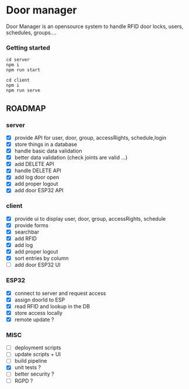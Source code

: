 # Door manager

Door Manager is an opensource system to handle RFID door locks, users, schedules, groups....

### Getting started

```
cd server
npm i
npm run start
```

```
cd client
npm i
npm run serve
```

## ROADMAP

### server

- [x] provide API for user, door, group, accessRights, schedule,login
- [x] store things in a database
- [x] handle basic data validation
- [x] better data validation (check joints are valid ...)
- [x] add DELETE API
- [x] handle DELETE API
- [x] add log door open
- [x] add proper logout
- [x] add door ESP32 API

### client

- [x] provide ui to display user, door, group, accessRights, schedule
- [x] provide forms
- [x] searchbar
- [x] add RFID
- [x] add log
- [x] add proper logout
- [x] sort entries by column
- [ ] add door ESP32 UI

### ESP32

- [x] connect to server and request access
- [x] assign doorId to ESP
- [x] read RFID and lookup in the DB
- [x] store access locally
- [x] remote update ?

### MISC

- [ ] deployment scripts
- [ ] update scripts + UI
- [ ] build pipeline
- [x] unit tests ?
- [ ] better security ?
- [ ] RGPD ?

